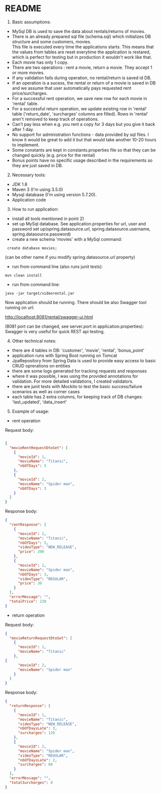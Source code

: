README
====


1) Basic assumptions:  <br />
- MySql DB is used to save the data about rentals/returns of movies.  <br />
- There is an already prepared sql file (schema.sql) which initializes DB structure and some customers, movies. <br />
 This file is executed every time the applications starts. This means that the values from tables are reset everytime the application is restared,
 which is perfect for testing but in production it wouldn't work like that.  
- Each movie has only 1 copy.
- There are two operations : rent a movie, return a movie. They accept 1 or more movies.
- If any validation fails during operation, no rental/return is saved id DB.
- If an operation is a sucess, the rental or return of a movie is saved in DB and we assume that user automatically pays requested rent price/surcharges.
- For a successful rent operation, we save new row for each movie in 'rental' table.
- For a successful return operation, we update existing row in 'rental' table ('return_date', 'surcharges' columns are filled). Rows in 'rental' aren't removed to keep track of operations.
- Can't pay less when e.g. you rent a copy for 3 days but you give it back after 1 day.
- No support for administration functions - data provided by sql files. I know it would be great to add it but that would take another 10-20 hours to implement.
- Some constants are kept in constants.properties file so that they can be changed quickly (e.g. price for the rental) 
- Bonus points have no specific usage described in the requirements so they are just saved in DB.

2) Necessary tools:
- JDK 1.8
- Maven 3 (I'm using 3.5.0)
- Mysql database (I'm using version 5.7.20).
- Application code

3) How to run application:

- install all tools mentioned in point 2)
- set up MySql database. See application.properties for url, user and password set up(spring.datasource.url, spring.datasource.username, spring.datasource.password)
- create a new schema 'movies' with a MySql command:

```
 create database movies;
 ``` 
 
  (can be other name if you modify spring.datasource.url property)
- run from command line (also runs junit tests):
 ```
 mvn clean install
 ```
- run from command line:
```
java -jar target/videorental.jar
```

Now application should be running. There should be also Swagger tool running on url:

 [http://localhost:8081/rental/swagger-ui.html](http://localhost:8081/rental/swagger-ui.html)
 
(8081 port can be changed, see server.port in application.properties):
Swagger is very useful for quick REST api testing.


4) Other technical notes:
- there are 4 tables in DB: 'customer', 'movie', 'rental', 'bonus_point'
- application runs with Spring Boot running on Tomcat
- JpaRepository from Spring Data is used to provide easy access to basic CRUD oprerations on entities
- there are some logs generated for tracking requests and responses
- where it was possible, I was using the provided annotations for validation. For more detailed validations, I created validators.
- there are junit tests with Mockito to test the basic success/failure scenarios as well as corner cases 
- each table has 2 extra columns, for keeping track of DB changes: 'last_updated', 'data_insert'

5) Example of usage:

- rent operation

Request body:
```json

{
  "movieRentRequestDtoSet": [
    {
      "movieId": 1,
      "movieName": "Titanic",
      "nbOfDays": 5
    }, 
    {
      "movieId": 2,
      "movieName": "Spider man",
      "nbOfDays": 3
    }
  ]
}
```

Response body:

```json
{
  "rentResponse": [
    {
      "movieId": 1,
      "movieName": "Titanic",
      "nbOfDays": 5,
      "videoType": "NEW_RELEASE",
      "price": 200
    },
    {
      "movieId": 2,
      "movieName": "Spider man",
      "nbOfDays": 3,
      "videoType": "REGULAR",
      "price": 30
    }
  ],
  "errorMessage": "",
  "totalPrice": 230
}
```

- return operation

Request body:

```json
{
  "movieReturnRequestDtoSet": [
    {
      "movieId": 1,
      "movieName": "Titanic"
    },
{
      "movieId": 2,
      "movieName": "Spider man"
    }
  ]
}
```

Response body:

```json
{
  "returnResponse": [
    {
      "movieId": 1,
      "movieName": "Titanic",
      "videoType": "NEW_RELEASE",
      "nbOfDaysLate": 3,
      "surcharges": 120
    },
    {
      "movieId": 2,
      "movieName": "Spider man",
      "videoType": "REGULAR",
      "nbOfDaysLate": 2,
      "surcharges": 60
    }
  ],
  "errorMessage": "",
  "totalSurcharges": 0
}
```
